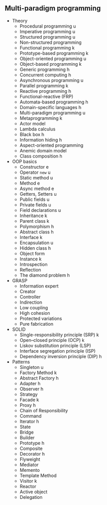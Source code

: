 ## Multi-paradigm programming

- Theory
  - Procedural programming u
  - Imperative programming u
  - Structured programming u
  - Non-structured programming
  - Functional programming k
  - Prototype-based programming k
  - Object-oriented programming u
  - Object-based programming k
  - Generic programming h
  - Concurrent computing h
  - Asynchronous programming u
  - Parallel programming k
  - Reactive programming h
  - Functional-reactive (FRP)
  - Automata-based programming h
  - Domain-specific languages h
  - Multi-paradigm programming u
  - Metaprogramming k
  - Actor model
  - Lambda calculus
  - Black box h
  - Information hiding h
  - Aspect-oriented programming
  - Anemic domain model
  - Class composition h
- OOP basics
  - Constructor e
  - Operator `new` u
  - Static method u
  - Method e
  - Async method e
  - Getters, Setters u
  - Public fields u
  - Private fields u
  - Field declarations u
  - Inheritance k
  - Parent class k
  - Polymorphism h
  - Abstract class h
  - Interface k
  - Encapsulation u
  - Hidden class h
  - Object form
  - Instance k
  - Introspection
  - Reflection
  - The diamond problem h
- GRASP
  - Information expert
  - Creator
  - Controller
  - Indirection
  - Low coupling
  - High cohesion
  - Protected variations
  - Pure fabrication
- SOLID
  - Single-responsibility principle (SRP) k
  - Open–closed principle (OCP) k
  - Liskov substitution principle (LSP)
  - Interface segregation principle (ISP)
  - Dependency inversion principle (DIP) h
- Patterns
  - Singleton u
  - Factory Method k
  - Abstract Factory h
  - Adapter h
  - Observer h
  - Strategy
  - Facade k
  - Proxy h
  - Chain of Responsibility
  - Command
  - Iterator h
  - State
  - Bridge
  - Builder
  - Prototype h
  - Composite
  - Decorator h
  - Flyweight
  - Mediator
  - Memento
  - Template Method
  - Visitor k
  - Reactor
  - Active object
  - Delegation
